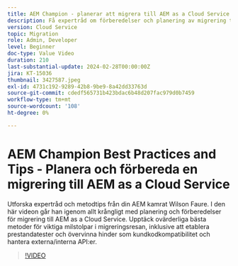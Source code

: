 ```yaml
---
title: AEM Champion - planerar att migrera till AEM as a Cloud Service
description: Få expertråd om förberedelser och planering av migrering till AEM as a Cloud Service från AEM mästare Wilson Faure.
version: Cloud Service
topic: Migration
role: Admin, Developer
level: Beginner
doc-type: Value Video
duration: 210
last-substantial-update: 2024-02-28T00:00:00Z
jira: KT-15036
thumbnail: 3427587.jpeg
exl-id: 4731c192-9289-42b8-9be9-8a42dd33763d
source-git-commit: cdedf565731b423bdac6b48d207fac979d0b7459
workflow-type: tm+mt
source-wordcount: '108'
ht-degree: 0%

---
```


# AEM Champion Best Practices and Tips - Planera och förbereda en migrering till AEM as a Cloud Service

Utforska expertråd och metodtips från din AEM kamrat Wilson Faure. I den här videon går han igenom allt krångligt med planering och förberedelser för migrering till AEM as a Cloud Service. Upptäck ovärderliga bästa metoder för viktiga milstolpar i migreringsresan, inklusive att etablera prestandatester och övervinna hinder som kundkodkompatibilitet och hantera externa/interna API:er.

>[!VIDEO](https://video.tv.adobe.com/v/3427587/?learn=on)
